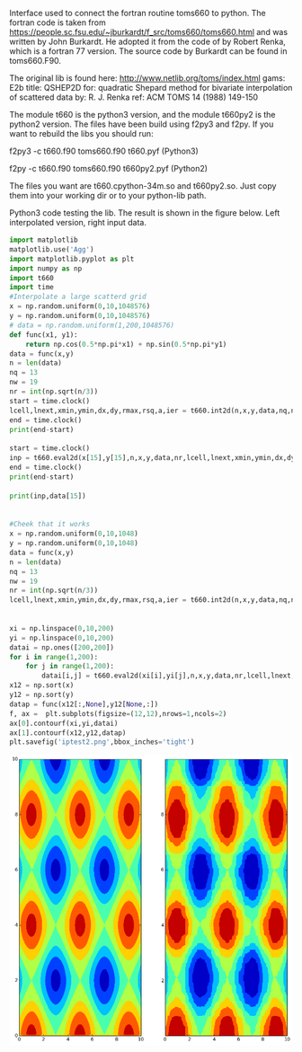 Interface used to connect the fortran routine toms660 to python.
The fortran code is taken from https://people.sc.fsu.edu/~jburkardt/f_src/toms660/toms660.html
and was written by John Burkardt. He adopted it from the code of by Robert Renka, which is 
a fortran 77 version. The source code by Burkardt can be found in toms660.F90.

The original lib is found here:
http://www.netlib.org/toms/index.html
gams: E2b
title: QSHEP2D
for: quadratic Shepard method for bivariate interpolation of scattered data
by: R. J. Renka
ref: ACM TOMS 14 (1988) 149-150

The module t660 is the python3 version, and the module t660py2 is the python2 version.
The files have been build using f2py3 and f2py. If you want to rebuild the libs
you should run:
 
f2py3 -c t660.f90 toms660.f90 t660.pyf (Python3) 

f2py -c t660.f90 toms660.f90 t660py2.pyf (Python2)

The files you want are t660.cpython-34m.so and t660py2.so. Just copy them
into your working dir or to your python-lib path.

Python3 code testing the lib.
The result is shown in the figure below. Left interpolated version, right input data.
```python
import matplotlib
matplotlib.use('Agg')
import matplotlib.pyplot as plt
import numpy as np
import t660
import time
#Interpolate a large scatterd grid                                                                                     
x = np.random.uniform(0,10,1048576)
y = np.random.uniform(0,10,1048576)
# data = np.random.uniform(1,200,1048576)                                                                              
def func(x1, y1):
    return np.cos(0.5*np.pi*x1) + np.sin(0.5*np.pi*y1)
data = func(x,y)
n = len(data)
nq = 13
nw = 19
nr = int(np.sqrt(n/3))
start = time.clock()
lcell,lnext,xmin,ymin,dx,dy,rmax,rsq,a,ier = t660.int2d(n,x,y,data,nq,nw,nr)
end = time.clock()
print(end-start)

start = time.clock()
inp = t660.eval2d(x[15],y[15],n,x,y,data,nr,lcell,lnext,xmin,ymin,dx,dy,rmax,rsq,a)
end = time.clock()
print(end-start)

print(inp,data[15])


#Cheek that it works                                                                                                   
x = np.random.uniform(0,10,1048)
y = np.random.uniform(0,10,1048)
data = func(x,y)
n = len(data)
nq = 13
nw = 19
nr = int(np.sqrt(n/3))
lcell,lnext,xmin,ymin,dx,dy,rmax,rsq,a,ier = t660.int2d(n,x,y,data,nq,nw,nr)


xi = np.linspace(0,10,200)
yi = np.linspace(0,10,200)
datai = np.ones([200,200])
for i in range(1,200):
    for j in range(1,200):
        datai[i,j] = t660.eval2d(xi[i],yi[j],n,x,y,data,nr,lcell,lnext,xmin,ymin,dx,dy,rmax,rsq,a)
x12 = np.sort(x)
y12 = np.sort(y)
datap = func(x12[:,None],y12[None,:])
f, ax =  plt.subplots(figsize=(12,12),nrows=1,ncols=2)
ax[0].contourf(xi,yi,datai)
ax[1].contourf(x12,y12,datap)
plt.savefig('iptest2.png',bbox_inches='tight')
```

![alt tag](https://github.com/haakoan/inter/blob/master/iptest2.png)
